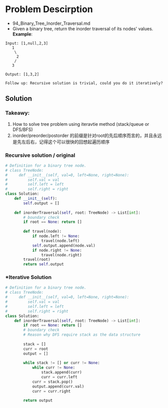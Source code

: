 # Problem Descirption
- 94_Binary_Tree_Inorder_Traversal.md
- Given a binary tree, return the inorder traversal of its nodes' values.
**Example**:
```
Input: [1,null,2,3]
   1
    \
     2
    /
   3

Output: [1,3,2]

Follow up: Recursive solution is trivial, could you do it iteratively?
```

## Solution
### Takeawy:
1. How to solve tree problem using iteravtie method (stack/queue or DFS/BFS)
2. inorder/preorder/postorder 的前缀是针对root的先后顺序而言的，并且永远是先左后右，记得这个可以很快的回想起遍历顺序

### Recursive solution / original
```python
# Definition for a binary tree node.
# class TreeNode:
#     def __init__(self, val=0, left=None, right=None):
#         self.val = val
#         self.left = left
#         self.right = right
class Solution:
    def __init__(self):
        self.output = []
        
    def inorderTraversal(self, root: TreeNode) -> List[int]:
        # boundary check
        if root == None: return []
        
        def travel(node):
            if node.left != None:
                travel(node.left)
            self.output.append(node.val)
            if node.right != None:
                travel(node.right)
        travel(root)
        return self.output
```

### *Iterative Solution
```python
# Definition for a binary tree node.
# class TreeNode:
#     def __init__(self, val=0, left=None, right=None):
#         self.val = val
#         self.left = left
#         self.right = right
class Solution:
    def inorderTraversal(self, root: TreeNode) -> List[int]:
        if root == None: return []
        # boundary check
        # Reason why DFS require stack as the data structure
        
        stack = []
        curr = root
        output = []
        
        while stack != [] or curr != None:
            while curr != None:
                stack.append(curr)
                curr = curr.left
            curr = stack.pop()
            output.append(curr.val)
            curr = curr.right
        
        return output
```
